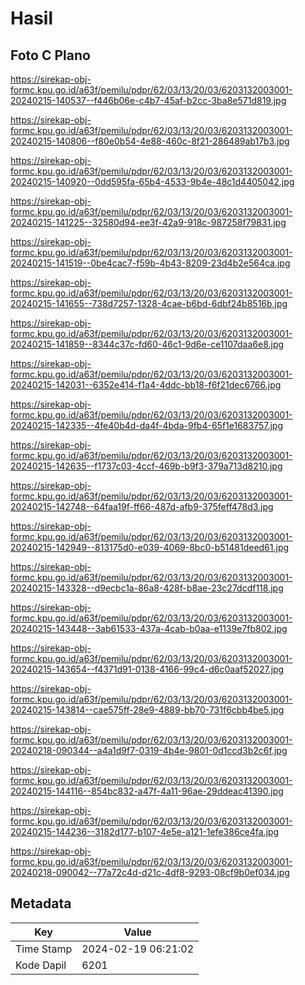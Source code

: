 # Hasil

## Foto C Plano

https://sirekap-obj-formc.kpu.go.id/a63f/pemilu/pdpr/62/03/13/20/03/6203132003001-20240215-140537--f446b06e-c4b7-45af-b2cc-3ba8e571d819.jpg

https://sirekap-obj-formc.kpu.go.id/a63f/pemilu/pdpr/62/03/13/20/03/6203132003001-20240215-140806--f80e0b54-4e88-460c-8f21-286489ab17b3.jpg

https://sirekap-obj-formc.kpu.go.id/a63f/pemilu/pdpr/62/03/13/20/03/6203132003001-20240215-140920--0dd595fa-65b4-4533-9b4e-48c1d4405042.jpg

https://sirekap-obj-formc.kpu.go.id/a63f/pemilu/pdpr/62/03/13/20/03/6203132003001-20240215-141225--32580d94-ee3f-42a9-918c-987258f79831.jpg

https://sirekap-obj-formc.kpu.go.id/a63f/pemilu/pdpr/62/03/13/20/03/6203132003001-20240215-141519--0be4cac7-f59b-4b43-8209-23d4b2e564ca.jpg

https://sirekap-obj-formc.kpu.go.id/a63f/pemilu/pdpr/62/03/13/20/03/6203132003001-20240215-141655--738d7257-1328-4cae-b6bd-6dbf24b8516b.jpg

https://sirekap-obj-formc.kpu.go.id/a63f/pemilu/pdpr/62/03/13/20/03/6203132003001-20240215-141859--8344c37c-fd60-46c1-9d6e-ce1107daa6e8.jpg

https://sirekap-obj-formc.kpu.go.id/a63f/pemilu/pdpr/62/03/13/20/03/6203132003001-20240215-142031--6352e414-f1a4-4ddc-bb18-f6f21dec6766.jpg

https://sirekap-obj-formc.kpu.go.id/a63f/pemilu/pdpr/62/03/13/20/03/6203132003001-20240215-142335--4fe40b4d-da4f-4bda-9fb4-65f1e1683757.jpg

https://sirekap-obj-formc.kpu.go.id/a63f/pemilu/pdpr/62/03/13/20/03/6203132003001-20240215-142635--f1737c03-4ccf-469b-b9f3-379a713d8210.jpg

https://sirekap-obj-formc.kpu.go.id/a63f/pemilu/pdpr/62/03/13/20/03/6203132003001-20240215-142748--64faa19f-ff66-487d-afb9-375feff478d3.jpg

https://sirekap-obj-formc.kpu.go.id/a63f/pemilu/pdpr/62/03/13/20/03/6203132003001-20240215-142949--813175d0-e039-4069-8bc0-b51481deed61.jpg

https://sirekap-obj-formc.kpu.go.id/a63f/pemilu/pdpr/62/03/13/20/03/6203132003001-20240215-143328--d9ecbc1a-86a8-428f-b8ae-23c27dcdf118.jpg

https://sirekap-obj-formc.kpu.go.id/a63f/pemilu/pdpr/62/03/13/20/03/6203132003001-20240215-143448--3ab61533-437a-4cab-b0aa-e1139e7fb802.jpg

https://sirekap-obj-formc.kpu.go.id/a63f/pemilu/pdpr/62/03/13/20/03/6203132003001-20240215-143654--f4371d91-0138-4166-99c4-d6c0aaf52027.jpg

https://sirekap-obj-formc.kpu.go.id/a63f/pemilu/pdpr/62/03/13/20/03/6203132003001-20240215-143814--cae575ff-28e9-4889-bb70-731f6cbb4be5.jpg

https://sirekap-obj-formc.kpu.go.id/a63f/pemilu/pdpr/62/03/13/20/03/6203132003001-20240218-090344--a4a1d9f7-0319-4b4e-9801-0d1ccd3b2c6f.jpg

https://sirekap-obj-formc.kpu.go.id/a63f/pemilu/pdpr/62/03/13/20/03/6203132003001-20240215-144116--854bc832-a47f-4a11-96ae-29ddeac41390.jpg

https://sirekap-obj-formc.kpu.go.id/a63f/pemilu/pdpr/62/03/13/20/03/6203132003001-20240215-144236--3182d177-b107-4e5e-a121-1efe386ce4fa.jpg

https://sirekap-obj-formc.kpu.go.id/a63f/pemilu/pdpr/62/03/13/20/03/6203132003001-20240218-090042--77a72c4d-d21c-4df8-9293-08cf9b0ef034.jpg


## Metadata

| Key        | Value               |
| ---------- | ------------------- |
| Time Stamp | 2024-02-19 06:21:02 |
| Kode Dapil | 6201                |



